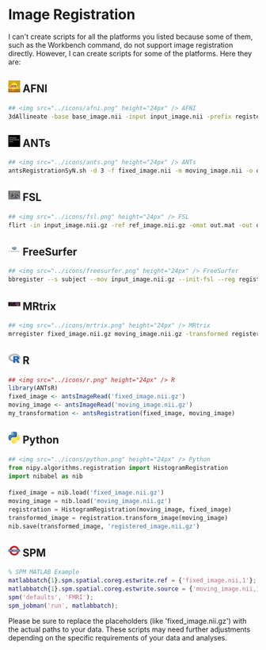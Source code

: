 # Image Registration

I can't create scripts for all the platforms you listed because some of them, such as the Workbench command, do not support image registration directly. However, I can create scripts for some of the platforms. Here they are:

## <img src="../icons/afni.png" height="24px" /> AFNI
```bash
## <img src="../icons/afni.png" height="24px" /> AFNI
3dAllineate -base base_image.nii -input input_image.nii -prefix registered_image.nii -1Dfile translation.1D
```

## <img src="../icons/ants.png" height="24px" /> ANTs
```bash
## <img src="../icons/ants.png" height="24px" /> ANTs
antsRegistrationSyN.sh -d 3 -f fixed_image.nii -m moving_image.nii -o output_
```

## <img src="../icons/fsl.png" height="24px" /> FSL
```bash
## <img src="../icons/fsl.png" height="24px" /> FSL
flirt -in input_image.nii.gz -ref ref_image.nii.gz -omat out.mat -out output_image.nii.gz
```

## <img src="../icons/freesurfer.png" height="24px" /> FreeSurfer
```bash
## <img src="../icons/freesurfer.png" height="24px" /> FreeSurfer
bbregister --s subject --mov input_image.nii.gz --init-fsl --reg register.dat
```

## <img src="../icons/mrtrix.png" height="24px" /> MRtrix
```bash
## <img src="../icons/mrtrix.png" height="24px" /> MRtrix
mrregister fixed_image.nii.gz moving_image.nii.gz -transformed registered_image.nii.gz
```

## <img src="../icons/r.png" height="24px" /> R
```R
## <img src="../icons/r.png" height="24px" /> R
library(ANTsR)
fixed_image <- antsImageRead('fixed_image.nii.gz')
moving_image <- antsImageRead('moving_image.nii.gz')
my_transformation <- antsRegistration(fixed_image, moving_image)
```

## <img src="../icons/python.png" height="24px" /> Python
```python
## <img src="../icons/python.png" height="24px" /> Python
from nipy.algorithms.registration import HistogramRegistration
import nibabel as nib

fixed_image = nib.load('fixed_image.nii.gz')
moving_image = nib.load('moving_image.nii.gz')
registration = HistogramRegistration(moving_image, fixed_image)
transformed_image = registration.transform_image(moving_image)
nib.save(transformed_image, 'registered_image.nii.gz')
```

## <img src="../icons/spm.png" height="24px" /> SPM
```matlab
% SPM MATLAB Example
matlabbatch{1}.spm.spatial.coreg.estwrite.ref = {'fixed_image.nii,1'};
matlabbatch{1}.spm.spatial.coreg.estwrite.source = {'moving_image.nii,1'};
spm('defaults', 'FMRI');
spm_jobman('run', matlabbatch);
```
Please be sure to replace the placeholders (like 'fixed_image.nii.gz') with the actual paths to your data. These scripts may need further adjustments depending on the specific requirements of your data and analyses.